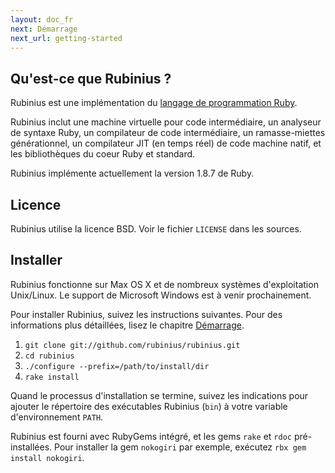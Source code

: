 ```yaml
---
layout: doc_fr
next: Démarrage
next_url: getting-started
---
```


## Qu'est-ce que Rubinius ?

Rubinius est une implémentation du [langage de programmation Ruby](https://www.ruby-lang.org/fr/).

Rubinius inclut une machine virtuelle pour code intermédiaire, un analyseur de syntaxe
Ruby, un compilateur de code intermédiaire, un ramasse-miettes générationnel, un compilateur
JIT (en temps réel) de code machine natif, et les bibliothèques du coeur Ruby et standard.

Rubinius implémente actuellement la version 1.8.7 de Ruby.


## Licence

Rubinius utilise la licence BSD. Voir le fichier `LICENSE` dans les sources.


## Installer

Rubinius fonctionne sur Max OS X et de nombreux systèmes d'exploitation Unix/Linux.
Le support de Microsoft Windows est à venir prochainement.

Pour installer Rubinius, suivez les instructions suivantes. Pour des informations plus détaillées,
lisez le chapitre [Démarrage](/doc/fr/getting-started/).

1. `git clone git://github.com/rubinius/rubinius.git`
1. `cd rubinius`
1. `./configure --prefix=/path/to/install/dir`
1. `rake install`

Quand le processus d'installation se termine, suivez les indications pour ajouter
le répertoire des exécutables Rubinius (`bin`) à votre variable d'environnement `PATH`.

Rubinius est fourni avec RubyGems intégré, et les gems `rake` et `rdoc` pré-installées.
Pour installer la gem `nokogiri` par exemple, exécutez `rbx gem install nokogiri`.

